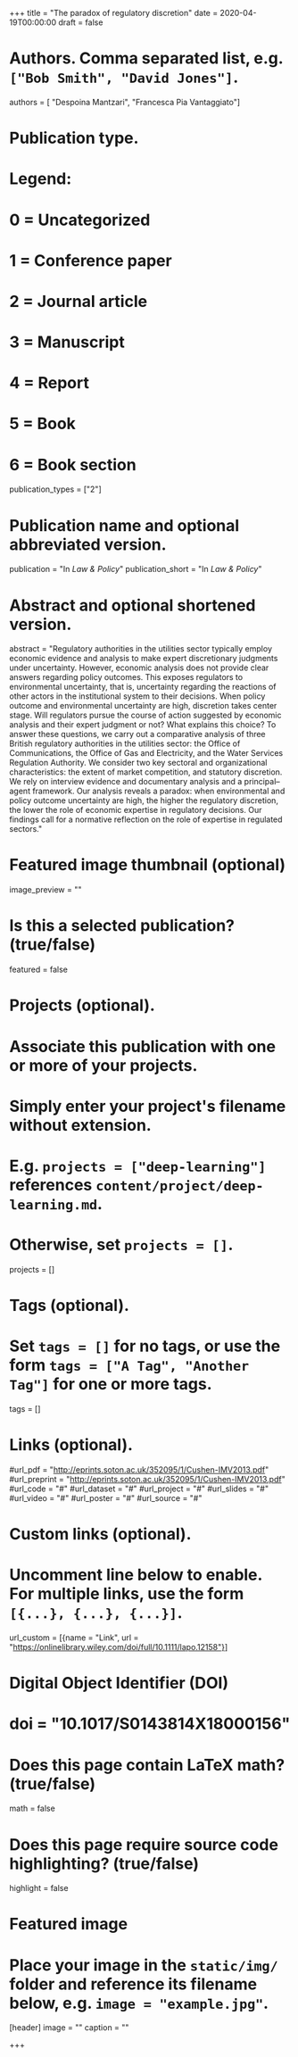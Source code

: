 +++
title = "The paradox of regulatory discretion"
date = 2020-04-19T00:00:00
draft = false

# Authors. Comma separated list, e.g. `["Bob Smith", "David Jones"]`.
authors = [ "Despoina Mantzari", "Francesca Pia Vantaggiato"]

# Publication type.
# Legend:
# 0 = Uncategorized
# 1 = Conference paper
# 2 = Journal article
# 3 = Manuscript
# 4 = Report
# 5 = Book
# 6 = Book section
publication_types = ["2"]

# Publication name and optional abbreviated version.
publication = "In *Law & Policy*"
publication_short = "In *Law & Policy*"

# Abstract and optional shortened version.
abstract = "Regulatory authorities in the utilities sector typically employ economic evidence and analysis to make expert discretionary judgments under uncertainty. However, economic analysis does not provide clear answers regarding policy outcomes. This exposes regulators to environmental uncertainty, that is, uncertainty regarding the reactions of other actors in the institutional system to their decisions. When policy outcome and environmental uncertainty are high, discretion takes center stage. Will regulators pursue the course of action suggested by economic analysis and their expert judgment or not? What explains this choice? To answer these questions, we carry out a comparative analysis of three British regulatory authorities in the utilities sector: the Office of Communications, the Office of Gas and Electricity, and the Water Services Regulation Authority. We consider two key sectoral and organizational characteristics: the extent of market competition, and statutory discretion. We rely on interview evidence and documentary analysis and a principal–agent framework. Our analysis reveals a paradox: when environmental and policy outcome uncertainty are high, the higher the regulatory discretion, the lower the role of economic expertise in regulatory decisions. Our findings call for a normative reflection on the role of expertise in regulated sectors."


# Featured image thumbnail (optional)
image_preview = ""

# Is this a selected publication? (true/false)
featured = false

# Projects (optional).
#   Associate this publication with one or more of your projects.
#   Simply enter your project's filename without extension.
#   E.g. `projects = ["deep-learning"]` references `content/project/deep-learning.md`.
#   Otherwise, set `projects = []`.
projects = []

# Tags (optional).
#   Set `tags = []` for no tags, or use the form `tags = ["A Tag", "Another Tag"]` for one or more tags.
tags = []

# Links (optional).
#url_pdf = "http://eprints.soton.ac.uk/352095/1/Cushen-IMV2013.pdf"
#url_preprint = "http://eprints.soton.ac.uk/352095/1/Cushen-IMV2013.pdf"
#url_code = "#"
#url_dataset = "#"
#url_project = "#"
#url_slides = "#"
#url_video = "#"
#url_poster = "#"
#url_source = "#"

# Custom links (optional).
#   Uncomment line below to enable. For multiple links, use the form `[{...}, {...}, {...}]`.
url_custom = [{name = "Link", url = "https://onlinelibrary.wiley.com/doi/full/10.1111/lapo.12158"}]

# Digital Object Identifier (DOI)
# doi = "10.1017/S0143814X18000156"

# Does this page contain LaTeX math? (true/false)
math = false

# Does this page require source code highlighting? (true/false)
highlight = false

# Featured image
# Place your image in the `static/img/` folder and reference its filename below, e.g. `image = "example.jpg"`.
[header]
image = ""
caption = ""

+++

